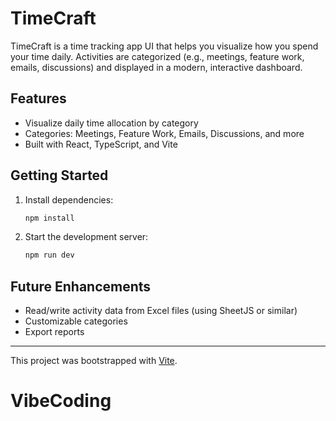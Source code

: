 # TimeCraft

TimeCraft is a time tracking app UI that helps you visualize how you spend your time daily. Activities are categorized (e.g., meetings, feature work, emails, discussions) and displayed in a modern, interactive dashboard.

## Features
- Visualize daily time allocation by category
- Categories: Meetings, Feature Work, Emails, Discussions, and more
- Built with React, TypeScript, and Vite

## Getting Started
1. Install dependencies:
   ```sh
   npm install
   ```
2. Start the development server:
   ```sh
   npm run dev
   ```

## Future Enhancements
- Read/write activity data from Excel files (using SheetJS or similar)
- Customizable categories
- Export reports

---

This project was bootstrapped with [Vite](https://vitejs.dev/).
# VibeCoding

